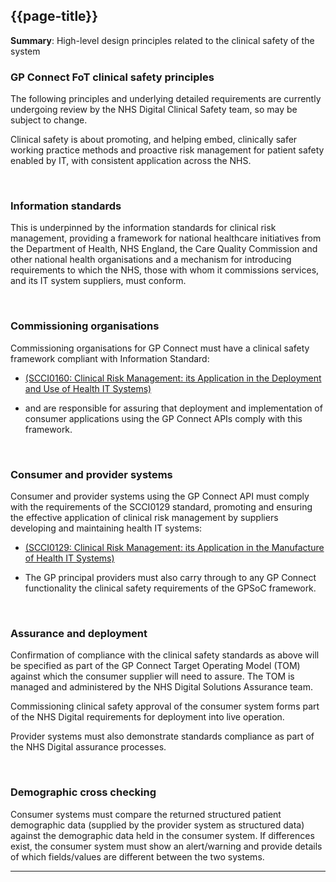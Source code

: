 ## {{page-title}}

<div class="nhsd-a-box nhsd-a-box--bg-light-blue nhsd-!t-margin-bottom-6 nhsd-t-body">
<b>Summary</b>: High-level design principles related to the clinical safety of the system
</div>

### GP Connect FoT clinical safety principles
The following principles and underlying detailed requirements are currently undergoing review by the NHS Digital Clinical Safety team, so may be subject to change.

Clinical safety is about promoting, and helping embed, clinically safer working practice methods and proactive risk management for patient safety enabled by IT, with consistent application across the NHS.

</br>

### Information standards
This is underpinned by the information standards for clinical risk management, providing a framework for national healthcare initiatives from the Department of Health, NHS England, the Care Quality Commission and other national health organisations and a mechanism for introducing requirements to which the NHS, those with whom it commissions services, and its IT system suppliers, must conform.

</br>

### Commissioning organisations
Commissioning organisations for GP Connect must have a clinical safety framework compliant with Information Standard:

- [(SCCI0160: Clinical Risk Management: its Application in the Deployment and Use of Health IT Systems)](https://webarchive.nationalarchives.gov.uk/ukgwa/20180328134124/http://content.digital.nhs.uk/isce/publication/SCCI0160)

- and are responsible for assuring that deployment and implementation of consumer applications using the GP Connect APIs comply with this framework.

</br>

### Consumer and provider systems
Consumer and provider systems using the GP Connect API must comply with the requirements of the SCCI0129 standard, promoting and ensuring the effective application of clinical risk management by suppliers developing and maintaining health IT systems:

- [(SCCI0129: Clinical Risk Management: its Application in the Manufacture of Health IT Systems)](https://digital.nhs.uk/data-and-information/information-standards/information-standards-and-data-collections-including-extractions/publications-and-notifications/standards-and-collections/dcb0129-clinical-risk-management-its-application-in-the-manufacture-of-health-it-systems)

- The GP principal providers must also carry through to any GP Connect functionality the clinical safety requirements of the GPSoC framework.

</br>

### Assurance and deployment
Confirmation of compliance with the clinical safety standards as above will be specified as part of the GP Connect Target Operating Model (TOM) against which the consumer supplier will need to assure. The TOM is managed and administered by the NHS Digital Solutions Assurance team.

Commissioning clinical safety approval of the consumer system forms part of the NHS Digital requirements for deployment into live operation.

Provider systems must also demonstrate standards compliance as part of the NHS Digital assurance processes.

</br>

### Demographic cross checking
Consumer systems must compare the returned structured patient demographic data (supplied by the provider system as structured data) against the demographic data held in the consumer system. If differences exist, the consumer system must show an alert/warning and provide details of which fields/values are different between the two systems.

---

</br>
